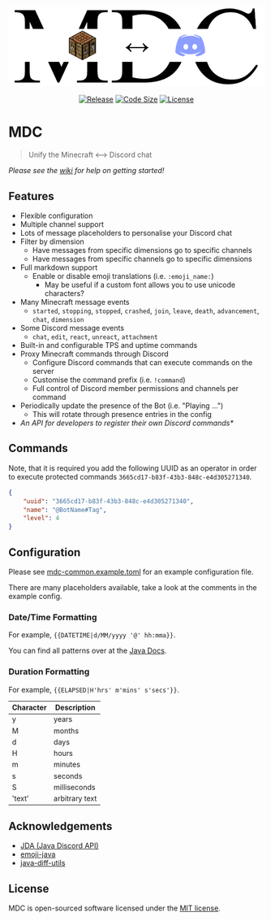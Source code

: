 <p align="center">
    <a href="https://github.com/Axieum/MDC"><img src="src/main/resources/logo.png" alt="MDC Logo"></a>
</p>

<p align="center">
  <a href="https://github.com/Axieum/MDC/releases"><img src="https://img.shields.io/github/v/release/Axieum/MDC?include_prereleases" alt="Release"></a>
  <a href="https://github.com/Axieum/MDC"><img src="https://img.shields.io/github/languages/code-size/Axieum/MDC" alt="Code Size"></a>
  <a href="https://opensource.org/licenses/MIT"><img src="https://img.shields.io/github/license/Axieum/MDC" alt="License"></a>
</p>

# MDC
> Unify the Minecraft ⟷ Discord chat

_Please see the [wiki](https://github.com/Axieum/MDC/wiki) for help on getting started!_

## Features
* Flexible configuration
* Multiple channel support
* Lots of message placeholders to personalise your Discord chat
* Filter by dimension
  * Have messages from specific dimensions go to specific channels
  * Have messages from specific channels go to specific dimensions
* Full markdown support
  * Enable or disable emoji translations (i.e. `:emoji_name:`)
    * May be useful if a custom font allows you to use unicode characters?
* Many Minecraft message events
  * `started`, `stopping`, `stopped`, `crashed`, `join`, `leave`, `death`, `advancement`, `chat`, `dimension`
* Some Discord message events
  * `chat`, `edit`, `react`, `unreact`, `attachment`
* Built-in and configurable TPS and uptime commands
* Proxy Minecraft commands through Discord
  * Configure Discord commands that can execute commands on the server
  * Customise the command prefix (i.e. `!command`)
  * Full control of Discord member permissions and channels per command
* Periodically update the presence of the Bot (i.e. "Playing ...")
  * This will rotate through presence entries in the config
* _An API for developers to register their own Discord commands*_

## Commands
Note, that it is required you add the following UUID as an operator in order to execute protected commands `3665cd17-b83f-43b3-848c-e4d305271340`.
```json
{
    "uuid": "3665cd17-b83f-43b3-848c-e4d305271340",
    "name": "@BotName#Tag",
    "level": 4
}
```

## Configuration
Please see [mdc-common.example.toml](mdc-common.example.toml) for an example configuration file.

There are many placeholders available, take a look at the comments in the example config.

### Date/Time Formatting
For example, `{{DATETIME|d/MM/yyyy '@' hh:mma}}`.

You can find all patterns over at the [Java Docs](https://docs.oracle.com/javase/8/docs/api/java/time/format/DateTimeFormatter.html#patterns).

### Duration Formatting
For example, `{{ELAPSED|H'hrs' m'mins' s'secs'}}`.

| Character | Description    |
|-----------|----------------|
| y         | years          |
| M         | months         |
| d         | days           |
| H         | hours          |
| m         | minutes        |
| s         | seconds        |
| S         | milliseconds   |
| 'text'    | arbitrary text |

## Acknowledgements

- [JDA (Java Discord API)](https://github.com/DV8FromTheWorld/JDA)
- [emoji-java](https://github.com/vdurmont/emoji-java)
- [java-diff-utils](https://github.com/java-diff-utils/java-diff-utils)

## License

MDC is open-sourced software licensed under the [MIT license](https://opensource.org/licenses/MIT).
